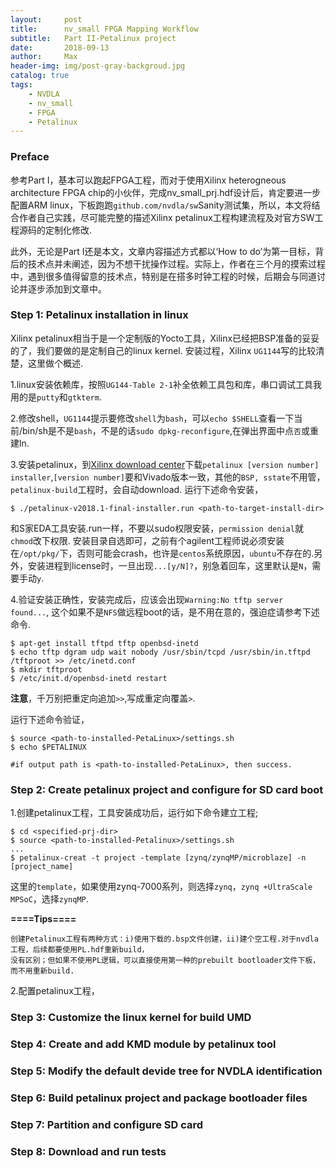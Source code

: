 ```yaml
---
layout:     post
title:      nv_small FPGA Mapping Workflow
subtitle:   Part II-Petalinux project
date:       2018-09-13
author:     Max
header-img: img/post-gray-backgroud.jpg
catalog: true
tags:
    - NVDLA
    - nv_small
    - FPGA
    - Petalinux
---
```



### Preface
参考Part I，基本可以跑起FPGA工程，而对于使用Xilinx heterogneous architecture FPGA chip的小伙伴，完成nv_small_prj.hdf设计后，肯定要进一步配置ARM linux，下板跑跑`github.com/nvdla/sw`Sanity测试集，所以，本文将结合作者自己实践，尽可能完整的描述Xilinx petalinux工程构建流程及对官方SW工程源码的定制化修改.

此外，无论是Part I还是本文，文章内容描述方式都以‘How to do’为第一目标，背后的技术点并未阐述，因为不想干扰操作过程。实际上，作者在三个月的摸索过程中，遇到很多值得留意的技术点，特别是在搭多时钟工程的时候，后期会与同道讨论并逐步添加到文章中。

### Step 1: Petalinux installation in linux
Xilinx petalinux相当于是一个定制版的Yocto工具，Xilinx已经把BSP准备的妥妥的了，我们要做的是定制自己的linux kernel. 安装过程，Xilinx `UG1144`写的比较清楚，这里做个概述.

1.linux安装依赖库，按照`UG144-Table 2-1`补全依赖工具包和库，串口调试工具我用的是`putty`和`gtkterm`.

2.修改shell，`UG1144`提示要修改`shell`为`bash`，可以`echo $SHELL`查看一下当前/bin/sh是不是`bash`，不是的话`sudo dpkg-reconfigure`,在弹出界面中点`否`或重建ln.

3.安装petalinux，到[Xilinx download center](https://www.xilinx.com/support/download/index.html/content/xilinx/en/downloadNav/embedded-design-tools.html)下载`petalinux [version number] installer`,`[version number]`要和Vivado版本一致，其他的`BSP, sstate`不用管，`petalinux-build`工程时，会自动download. 运行下述命令安装，

```
$ ./petalinux-v2018.1-final-installer.run <path-to-target-install-dir>
```

和S家EDA工具安装.run一样，不要以sudo权限安装，`permission denial`就`chmod`改下权限. 安装目录自选即可，之前有个agilent工程师说必须安装在`/opt/pkg/`下，否则可能会crash，也许是`centos`系统原因，`ubuntu`不存在的.另外，安装进程到license时，一旦出现`...[y/N]?`，别急着回车，这里默认是`N`，需要手动`y`.

4.验证安装正确性，安装完成后，应该会出现`Warning:No tftp server found...`, 这个如果不是`NFS`做远程boot的话，是不用在意的，强迫症请参考下述命令.

```
$ apt-get install tftpd tftp openbsd-inetd
$ echo tftp dgram udp wait nobody /usr/sbin/tcpd /usr/sbin/in.tftpd /tftproot >> /etc/inetd.conf
$ mkdir tftproot
$ /etc/init.d/openbsd-inetd restart
```

**注意**，千万别把重定向追加`>>`,写成重定向覆盖`>`.

运行下述命令验证，

```
$ source <path-to-installed-PetaLinux>/settings.sh
$ echo $PETALINUX 

#if output path is <path-to-installed-PetaLinux>, then success.
```

### Step 2: Create petalinux project and configure for SD card boot
1.创建petalinux工程，工具安装成功后，运行如下命令建立工程;

```
$ cd <specified-prj-dir>
$ source <path-to-installed-Petalinux>/settings.sh
...
$ petalinux-creat -t project -template [zynq/zynqMP/microblaze] -n [project_name]
```

这里的`template`，如果使用zynq-7000系列，则选择`zynq`，`zynq +UltraScale MPSoC`，选择`zynqMP`.

**====Tips====**

    创建Petalinux工程有两种方式：i)使用下载的.bsp文件创建，ii)建个空工程.对于nvdla工程，后续都要使用PL.hdf重新build，
    没有区别；但如果不使用PL逻辑，可以直接使用第一种的prebuilt bootloader文件下板，而不用重新build.
    
2.配置petalinux工程，

### Step 3: Customize the linux kernel for build UMD


### Step 4: Create and add KMD module by petalinux tool


### Step 5: Modify the default devide tree for NVDLA identification


### Step 6: Build petalinux project and package bootloader files


### Step 7: Partition and configure SD card


### Step 8: Download and run tests










